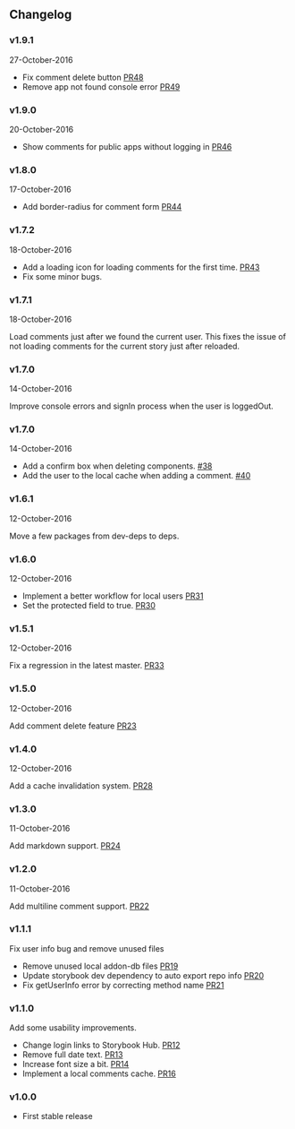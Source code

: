 ## Changelog

### v1.9.1

27-October-2016

-   Fix comment delete button [PR48](https://github.com/kadirahq/storybook-addon-comments/pull/48)
-   Remove app not found console error [PR49](https://github.com/kadirahq/storybook-addon-comments/pull/49)

### v1.9.0

20-October-2016

-   Show comments for public apps without logging in [PR46](https://github.com/kadirahq/storybook-addon-comments/pull/46)

### v1.8.0

17-October-2016

-   Add border-radius for comment form [PR44](https://github.com/kadirahq/storybook-addon-comments/pull/44)

### v1.7.2

18-October-2016

-   Add a loading icon for loading comments for the first time. [PR43](https://github.com/kadirahq/storybook-addon-comments/pull/43)
-   Fix some minor bugs.

### v1.7.1

18-October-2016

Load comments just after we found the current user.
This fixes the issue of not loading comments for the current story just after reloaded.

### v1.7.0

14-October-2016

Improve console errors and signIn process when the user is loggedOut.

### v1.7.0

14-October-2016

-   Add a confirm box when deleting components. [#38](https://github.com/kadirahq/storybook-addon-comments/pull/38)
-   Add the user to the local cache when adding a comment. [#40](https://github.com/kadirahq/storybook-addon-comments/pull/40)

### v1.6.1

12-October-2016

Move a few packages from dev-deps to deps.

### v1.6.0

12-October-2016

-   Implement a better workflow for local users [PR31](https://github.com/kadirahq/storybook-addon-comments/pull/31)
-   Set the protected field to true. [PR30](https://github.com/kadirahq/storybook-addon-comments/pull/30)

### v1.5.1

12-October-2016

Fix a regression in the latest master. [PR33](https://github.com/kadirahq/storybook-addon-comments/pull/33)

### v1.5.0

12-October-2016

Add comment delete feature [PR23](https://github.com/kadirahq/storybook-addon-comments/pull/23)

### v1.4.0

12-October-2016

Add a cache invalidation system. [PR28](https://github.com/kadirahq/storybook-addon-comments/pull/28)

### v1.3.0

11-October-2016

Add markdown support. [PR24](https://github.com/kadirahq/storybook-addon-comments/pull/24)

### v1.2.0

11-October-2016

Add multiline comment support. [PR22](https://github.com/kadirahq/storybook-addon-comments/pull/22)

### v1.1.1

Fix user info bug and remove unused files

-   Remove unused local addon-db files [PR19](https://github.com/kadirahq/storybook-addon-comments/pull/19)
-   Update storybook dev dependency to auto export repo info [PR20](https://github.com/kadirahq/storybook-addon-comments/pull/20)
-   Fix getUserInfo error by correcting method name [PR21](https://github.com/kadirahq/storybook-addon-comments/pull/21)

### v1.1.0

Add some usability improvements.

-   Change login links to Storybook Hub. [PR12](https://github.com/kadirahq/storybook-addon-comments/pull/12)
-   Remove full date text. [PR13](https://github.com/kadirahq/storybook-addon-comments/pull/13)
-   Increase font size a bit. [PR14](https://github.com/kadirahq/storybook-addon-comments/pull/14)
-   Implement a local comments cache. [PR16](https://github.com/kadirahq/storybook-addon-comments/pull/16)

### v1.0.0

-   First stable release
